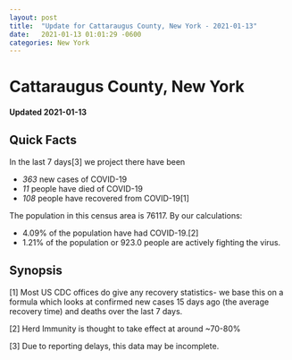 ```yaml
---
layout: post
title:  "Update for Cattaraugus County, New York - 2021-01-13"
date:   2021-01-13 01:01:29 -0600
categories: New York
---
```


# Cattaraugus County, New York
#### Updated 2021-01-13

## Quick Facts

In the last 7 days[3] we project there have been
- *363* new cases of COVID-19
- *11* people have died of COVID-19
- *108* people have recovered from COVID-19[1]

The population in this census area is 76117. By our calculations:
- 4.09% of the population have had COVID-19.[2]
- 1.21% of the population or 923.0 people are actively fighting the virus.

## Synopsis




[1] Most US CDC offices do give any recovery statistics- we base this on a formula which looks at confirmed new cases
15 days ago (the average recovery time) and deaths over the last 7 days.

[2] Herd Immunity is thought to take effect at around ~70-80%

[3] Due to reporting delays, this data may be incomplete.
 
    